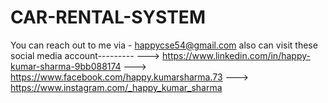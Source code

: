 # CAR-RENTAL-SYSTEM

You can reach out to me via - happycse54@gmail.com also can visit these social media account--------- ---> https://www.linkedin.com/in/happy-kumar-sharma-9bb088174 ---> https://www.facebook.com/happy.kumarsharma.73 ---> https://www.instagram.com/_happy_kumar_sharma
